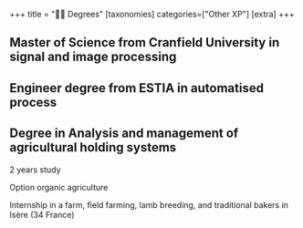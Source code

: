 +++
title = "🧑‍🎓 Degrees"
[taxonomies]
categories=["Other XP"]
[extra]
+++

## Master of Science from Cranfield University in signal and image processing

## Engineer degree from ESTIA in automatised process

## Degree in Analysis and management of agricultural holding systems

<!-- more -->
2 years study

Option organic agriculture

Internship in a farm, field farming, lamb breeding, and traditional bakers in Isère (34 France)
